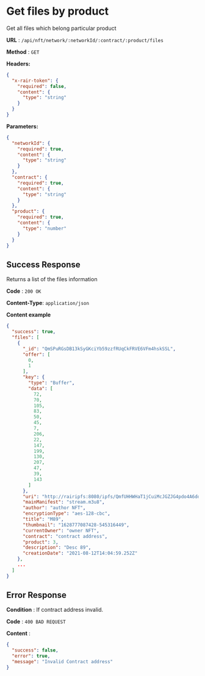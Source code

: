 # Get files by product

Get all files which belong particular product

**URL** : `/api/nft/network/:networkId/:contract/:product/files`

**Method** : `GET`

**Headers:**

```json
{
  "x-rair-token": {
    "required": false,
    "content": {
      "type": "string"
    }
  }
}
```

**Parameters:**

```json
{
  "networkId": {
    "required": true,
    "content": {
      "type": "string"
    }
  },
  "contract": {
    "required": true,
    "content": {
      "type": "string"
    }
  },
  "product": {
    "required": true,
    "content": {
      "type": "number"
    }
  }
}
```

## Success Response

Returns a list of the files information

**Code** : `200 OK`

**Content-Type**: `application/json`

**Content example**

```json
{
  "success": true,
  "files": [
    {
      "_id": "QmSPuRGsDB13kSyGKciYb59zzfRUqCkFRVE6VFm4hskSSL",
      "offer": [
        0,
        1
      ],
      "key": {
        "type": "Buffer",
        "data": [
          72,
          70,
          105,
          83,
          50,
          45,
          7,
          206,
          22,
          147,
          199,
          130,
          207,
          47,
          39,
          143
        ]
      },
      "uri": "http://rairipfs:8080/ipfs/QmfUHHWHaT1jCuiMcJGZJG4pdo4A6ddoaZKPz6rbCDeNMA",
      "mainManifest": "stream.m3u8",
      "author": "author NFT",
      "encryptionType": "aes-128-cbc",
      "title": "M89",
      "thumbnail": "1628777087428-545316449",
      "currentOwner": "owner NFT",
      "contract": "contract address",
      "product": 3,
      "description": "Desc 89",
      "creationDate": "2021-08-12T14:04:59.252Z"
    },
    ...
  ]
}
```

## Error Response

**Condition** : If contract address invalid.

**Code** : `400 BAD REQUEST`

**Content** :

```json
{
  "success": false,
  "error": true,
  "message": "Invalid Contract address"
}
```
